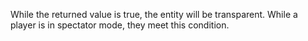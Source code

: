 While the returned value is true, the entity will be transparent. While a player is in spectator mode, they meet this condition.